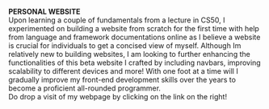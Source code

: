**PERSONAL WEBSITE**<br> Upon learning a couple of fundamentals from a lecture in CS50, I experimented on building a website from scratch for the first time with help from language and framework documentations online as I believe a website is crucial for individuals to get a concised view of myself. Although Im relatively new to building websites, I am looking to further enhancing the functionalities of this beta website I crafted by including navbars, improving scalability to different devices and more! With one foot at a time will I gradually improve my front-end development skills over the years to become a proficient all-rounded programmer.<br> Do drop a visit of my webpage by clicking on the link on the right!
